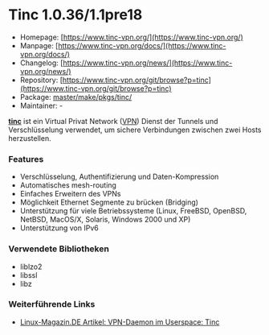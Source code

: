 # Tinc 1.0.36/1.1pre18
 - Homepage: [https://www.tinc-vpn.org/](https://www.tinc-vpn.org/)
 - Manpage: [https://www.tinc-vpn.org/docs/](https://www.tinc-vpn.org/docs/)
 - Changelog: [https://www.tinc-vpn.org/news/](https://www.tinc-vpn.org/news/)
 - Repository: [https://www.tinc-vpn.org/git/browse?p=tinc](https://www.tinc-vpn.org/git/browse?p=tinc)
 - Package: [master/make/pkgs/tinc/](https://github.com/Freetz-NG/freetz-ng/tree/master/make/pkgs/tinc/)
 - Maintainer: -

**[tinc](http://www.tinc-vpn.org/)** ist ein
Virtual Privat Network
([VPN](http://de.wikipedia.org/wiki/Virtual_Private_Network))
Dienst der Tunnels und Verschlüsselung verwendet, um sichere
Verbindungen zwischen zwei Hosts herzustellen.

### Features

-   Verschlüsselung, Authentifizierung und Daten-Kompression
-   Automatisches mesh-routing
-   Einfaches Erweitern des VPNs
-   Möglichkeit Ethernet Segmente zu brücken (Bridging)
-   Unterstützung für viele Betriebssysteme (Linux, FreeBSD, OpenBSD,
    NetBSD, MacOS/X, Solaris, Windows 2000 und XP)
-   Unterstützung von IPv6

### Verwendete Bibliotheken

-   liblzo2
-   libssl
-   libz

### Weiterführende Links

-   [Linux-Magazin.DE Artikel: VPN-Daemon im Userspace: Tinc](http://www.linux-magazin.de/heft_abo/ausgaben/2003/10/einfache_verbindung)


